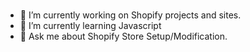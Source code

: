 ### 




- 🔭 I’m currently working on Shopify projects and sites. 
- 🌱 I’m currently learning Javascript
- 💬 Ask me about Shopify Store Setup/Modification.

